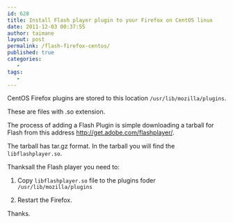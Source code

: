 ```yaml
---
id: 628
title: Install Flash player plugin to your Firefox on CentOS linux
date: 2011-12-03 00:37:55
author: taimane
layout: post
permalink: /flash-firefox-centos/
published: true
categories:
   -
tags:
   -
---
```

CentOS Firefox plugins are stored to this location <code>/usr/lib/mozilla/plugins</code>.

These are files with .so extension. 

The process of adding a Flash Plugin is simple downloading a tarball for Flash from this address http://get.adobe.com/flashplayer/.

The tarball has tar.gz format. In the tarball you will find the <code>libflashplayer.so</code>.

Thanksall the Flash player you need to: 

1. Copy <code>libflashplayer.so</code> file to the plugins foder <code>/usr/lib/mozilla/plugins</code>

2. Restart the Firefox.



Thanks.





  

